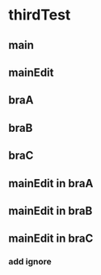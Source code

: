 # thirdTest


## main
## mainEdit
## braA
## braB

## braC
## mainEdit in braA
## mainEdit in braB
## mainEdit in braC
### add ignore
